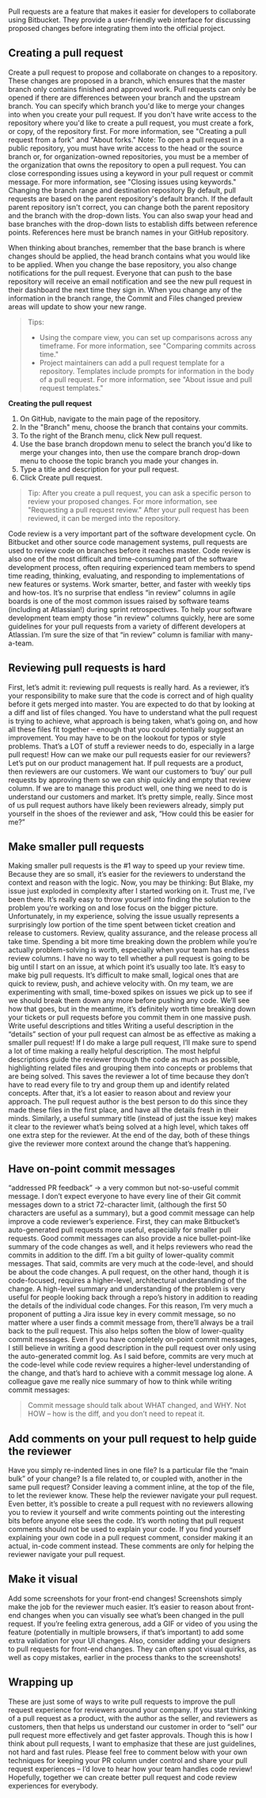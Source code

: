 <!-- TITLE: Pull Request Guide -->
<!-- SUBTITLE: A quick summary of Pull Request Guide -->


Pull requests are a feature that makes it easier for developers to collaborate using Bitbucket. They provide a user-friendly web interface for discussing proposed changes before integrating them into the official project.

## Creating a pull request
Create a pull request to propose and collaborate on changes to a repository. These changes are proposed in a branch, which ensures that the master branch only contains finished and approved work.
Pull requests can only be opened if there are differences between your branch and the upstream branch. You can specify which branch you'd like to merge your changes into when you create your pull request.
If you don't have write access to the repository where you'd like to create a pull request, you must create a fork, or copy, of the repository first. For more information, see "Creating a pull request from a fork" and "About forks."
Note: To open a pull request in a public repository, you must have write access to the head or the source branch or, for organization-owned repositories, you must be a member of the organization that owns the repository to open a pull request.
You can close corresponding issues using a keyword in your pull request or commit message. For more information, see "Closing issues using keywords."
Changing the branch range and destination repository
By default, pull requests are based on the parent repository's default branch.
If the default parent repository isn't correct, you can change both the parent repository and the branch with the drop-down lists. You can also swap your head and base branches with the drop-down lists to establish diffs between reference points. References here must be branch names in your GitHub repository.

When thinking about branches, remember that the base branch is where changes should be applied, the head branch contains what you would like to be applied.
When you change the base repository, you also change notifications for the pull request. Everyone that can push to the base repository will receive an email notification and see the new pull request in their dashboard the next time they sign in.
When you change any of the information in the branch range, the Commit and Files changed preview areas will update to show your new range.
> Tips:
> * Using the compare view, you can set up comparisons across any timeframe. For more information, see "Comparing commits across time."
> * Project maintainers can add a pull request template for a repository. Templates include prompts for information in the body of a pull request. For more information, see "About issue and pull request templates."

**Creating the pull request**

1. On GitHub, navigate to the main page of the repository.
1. In the "Branch" menu, choose the branch that contains your commits.
1. To the right of the Branch menu, click New pull request.
1. Use the base branch dropdown menu to select the branch you'd like to merge your changes into, then use the compare branch drop-down menu to choose the topic branch you made your changes in.
1. Type a title and description for your pull request.
1. Click Create pull request.


> Tip: After you create a pull request, you can ask a specific person to review your proposed changes. For more information, see "Requesting a pull request review."
> After your pull request has been reviewed, it can be merged into the repository.

Code review is a very important part of the software development cycle. On Bitbucket and other source code management systems, pull requests are used to review code on branches before it reaches master. Code review is also one of the most difficult and time-consuming part of the software development process, often requiring experienced team members to spend time reading, thinking, evaluating, and responding to implementations of new features or systems.
Work smarter, better, and faster with weekly tips and how-tos.
It’s no surprise that endless “in review” columns in agile boards is one of the most common issues raised by software teams (including at Atlassian!) during sprint retrospectives.
To help your software development team empty those “in review” columns quickly, here are some guidelines for your pull requests from a variety of different developers at Atlassian.
I’m sure the size of that “in review” column is familiar with many-a-team.
## Reviewing pull requests is hard
First, let’s admit it: reviewing pull requests is really hard. As a reviewer, it’s your responsibility to make sure that the code is correct and of high quality before it gets merged into master. You are expected to do that by looking at a diff and list of files changed. You have to understand what the pull request is trying to achieve, what approach is being taken, what’s going on, and how all these files fit together – enough that you could potentially suggest an improvement. You may have to be on the lookout for typos or style problems. That’s a LOT of stuff a reviewer needs to do, especially in a large pull request!
How can we make our pull requests easier for our reviewers?
Let’s put on our product management hat. If pull requests are a product, then reviewers are our customers. We want our customers to ‘buy’ our pull requests by approving them so we can ship quickly and empty that review column. If we are to manage this product well, one thing we need to do is understand our customers and market. It’s pretty simple, really. Since most of us pull request authors have likely been reviewers already, simply put yourself in the shoes of the reviewer and ask, “How could this be easier for me?”
## Make smaller pull requests
Making smaller pull requests is the #1 way to speed up your review time. Because they are so small, it’s easier for the reviewers to understand the context and reason with the logic. Now, you may be thinking:
But Blake, my issue just exploded in complexity after I started working on it.
Trust me, I’ve been there. It’s really easy to throw yourself into finding the solution to the problem you’re working on and lose focus on the bigger picture. Unfortunately, in my experience, solving the issue usually represents a surprisingly low portion of the time spent between ticket creation and release to customers. Review, quality assurance, and the release process all take time. Spending a bit more time breaking down the problem while you’re actually problem-solving is worth, especially when your team has endless review columns.
I have no way to tell whether a pull request is going to be big until I start on an issue, at which point it’s usually too late.
It’s easy to make big pull requests. It’s difficult to make small, logical ones that are quick to review, push, and achieve velocity with. On my team, we are experimenting with small, time-boxed spikes on issues we pick up to see if we should break them down any more before pushing any code. We’ll see how that goes, but in the meantime, it’s definitely worth time breaking down your tickets or pull requests before you commit them in one massive push.
Write useful descriptions and titles
Writing a useful description in the “details” section of your pull request can almost be as effective as making a smaller pull request! If I do make a large pull request, I’ll make sure to spend a lot of time making a really helpful description. The most helpful descriptions guide the reviewer through the code as much as possible, highlighting related files and grouping them into concepts or problems that are being solved. This saves the reviewer a lot of time because they don’t have to read every file to try and group them up and identify related concepts. After that, it’s a lot easier to reason about and review your approach. The pull request author is the best person to do this since they made these files in the first place, and have all the details fresh in their minds. Similarly, a useful summary title (instead of just the issue key) makes it clear to the reviewer what’s being solved at a high level, which takes off one extra step for the reviewer. At the end of the day, both of these things give the reviewer more context around the change that’s happening.

## Have on-point commit messages
“addressed PR feedback”  -> a very common but not-so-useful commit message.
I don’t expect everyone to have every line of their Git commit messages down to a strict 72-character limit, (although the first 50 characters are useful as a summary), but a good commit message can help improve a code reviewer’s experience. First, they can make Bitbucket’s auto-generated pull requests more useful, especially for smaller pull requests. Good commit messages can also provide a nice bullet-point-like summary of the code changes as well, and it helps reviewers who read the commits in addition to the diff.
I’m a bit guilty of lower-quality commit messages. That said, commits are very much at the code-level, and should be about the code changes. A pull request, on the other hand, though it is code-focused, requires a higher-level, architectural understanding of the change. A high-level summary and understanding of the problem is very useful for people looking back through a repo’s history in addition to reading the details of the individual code changes. For this reason, I’m very much a proponent of putting a Jira issue key in every commit message, so no matter where a user finds a commit message from, there’ll always be a trail back to the pull request. This also helps soften the blow of lower-quality commit messages.
Even if you have completely on-point commit messages, I still believe in writing a good description in the pull request over only using the auto-generated commit log. As I said before, commits are very much at the code-level while code review requires a higher-level understanding of the change, and that’s hard to achieve with a commit message log alone.
A colleague gave me really nice summary of how to think while writing commit messages:
> Commit message should talk about WHAT changed, and WHY. Not HOW – how is the diff, and you don’t need to repeat it.
## Add comments on your pull request to help guide the reviewer
Have you simply re-indented lines in one file? Is a particular file the “main bulk” of your change? Is a file related to, or coupled with, another in the same pull request? Consider leaving a comment inline, at the top of the file, to let the reviewer know. These help the reviewer navigate your pull request.
Even better, it’s possible to create a pull request with no reviewers allowing you to review it yourself and write comments pointing out the interesting bits before anyone else sees the code.
It’s worth noting that pull request comments should not be used to explain your code. If you find yourself explaining your own code in a pull request comment, consider making it an actual, in-code comment instead. These comments are only for helping the reviewer navigate your pull request.
## Make it visual
Add some screenshots for your front-end changes! Screenshots simply make the job for the reviewer much easier. It’s easier to reason about front-end changes when you can visually see what’s been changed in the pull request. If you’re feeling extra generous, add a GIF or video of you using the feature (potentially in multiple browsers, if that’s important) to add some extra validation for your UI changes.
Also, consider adding your designers to pull requests for front-end changes. They can often spot visual quirks, as well as copy mistakes, earlier in the process thanks to the screenshots!
## Wrapping up
These are just some of ways to write pull requests to improve the pull request experience for reviewers around your company.
If you start thinking of a pull request as a product, with the author as the seller, and reviewers as customers, then that helps us understand our customer in order to “sell” our pull request more effectively and get faster approvals.
Though this is how I think about pull requests, I want to emphasize that these are just guidelines, not hard and fast rules. Please feel free to comment below with your own techniques for keeping your PR column under control and share your pull request experiences – I’d love to hear how your team handles code review!
Hopefully, together we can create better pull request and code review experiences for everybody.
